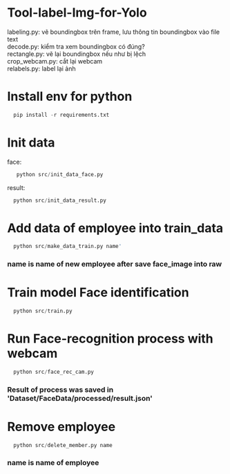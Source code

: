 # Tool-label-Img-for-Yolo

labeling.py: vẽ boundingbox trên frame, lưu thông tin boundingbox vào file text  
decode.py: kiểm tra xem boundingbox có đúng?  
rectangle.py: vẽ lại boundingbox nếu như bị lệch  
crop_webcam.py: cắt lại webcam  
relabels.py: label lại ảnh


# Install env for python
```python 
  pip install -r requirements.txt
```

# Init data
face: 
```python 
   python src/init_data_face.py
```   
result: 
```python 
  python src/init_data_result.py
```   

# Add data of employee into train_data
```python 
  python src/make_data_train.py name' 
```   
### name is name of new employee after save face_image into raw  

# Train model Face identification
```python
  python src/train.py
```   

# Run Face-recognition process with webcam   
```python
  python src/face_rec_cam.py
```
### Result of process was saved in 'Dataset/FaceData/processed/result.json'

# Remove employee 
```python
  python src/delete_member.py name
```
### name is name of employee
